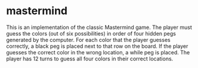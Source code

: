 # mastermind

This is an implementation of the classic Mastermind game. The player must guess the colors (out of six possibilities) in order of four hidden pegs generated by the computer. For each color that the player guesses correctly, a black peg is placed next to that row on the board. If the player guesses the correct color in the wrong location, a while peg is placed. The player has 12 turns to guess all four colors in their correct locations. 